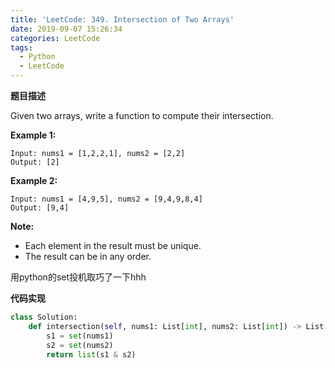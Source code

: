 ```yaml
---
title: 'LeetCode: 349. Intersection of Two Arrays'
date: 2019-09-07 15:26:34
categories: LeetCode
tags:
  - Python
  - LeetCode
---
```


**题目描述**

Given two arrays, write a function to compute their intersection.

**Example 1:**

```
Input: nums1 = [1,2,2,1], nums2 = [2,2]
Output: [2]
```

**Example 2:**

```
Input: nums1 = [4,9,5], nums2 = [9,4,9,8,4]
Output: [9,4]
```

**Note:**

- Each element in the result must be unique.
- The result can be in any order.

<!--more-->



用python的set投机取巧了一下hhh

**代码实现**

```python
class Solution:
    def intersection(self, nums1: List[int], nums2: List[int]) -> List[int]:
        s1 = set(nums1)
        s2 = set(nums2)
        return list(s1 & s2)
```

